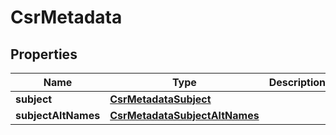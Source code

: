 

# CsrMetadata


## Properties

| Name | Type | Description | Notes |
|------------ | ------------- | ------------- | -------------|
|**subject** | [**CsrMetadataSubject**](CsrMetadataSubject.md) |  |  [optional] |
|**subjectAltNames** | [**CsrMetadataSubjectAltNames**](CsrMetadataSubjectAltNames.md) |  |  [optional] |



